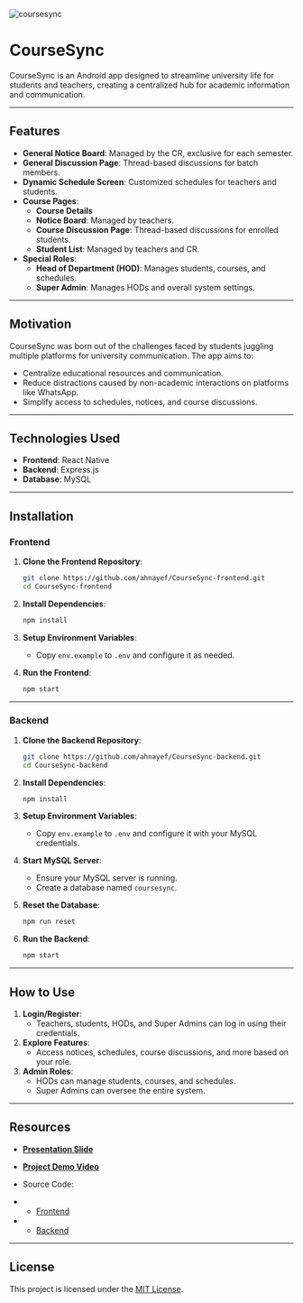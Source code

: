 ![coursesync](https://socialify.git.ci/ahnayef/coursesync/image?font=Jost&issues=1&language=1&logo=https%3A%2F%2Fraw.githubusercontent.com%2Fahnayef%2FCourseSync%2Frefs%2Fheads%2Fmain%2FAssets%2FImage%2Ficon.png&pattern=Solid&pulls=1&stargazers=1&theme=Auto)


# CourseSync

CourseSync is an Android app designed to streamline university life for students and teachers, creating a centralized hub for academic information and communication.


---

## Features

- **General Notice Board**: Managed by the CR, exclusive for each semester.
- **General Discussion Page**: Thread-based discussions for batch members.
- **Dynamic Schedule Screen**: Customized schedules for teachers and students.
- **Course Pages**:
  - **Course Details**
  - **Notice Board**: Managed by teachers.
  - **Course Discussion Page**: Thread-based discussions for enrolled students.
  - **Student List**: Managed by teachers and CR.
- **Special Roles**:
  - **Head of Department (HOD)**: Manages students, courses, and schedules.
  - **Super Admin**: Manages HODs and overall system settings.

---

## Motivation

CourseSync was born out of the challenges faced by students juggling multiple platforms for university communication. The app aims to:
- Centralize educational resources and communication.
- Reduce distractions caused by non-academic interactions on platforms like WhatsApp.
- Simplify access to schedules, notices, and course discussions.

---

## Technologies Used

- **Frontend**: React Native
- **Backend**: Express.js
- **Database**: MySQL

---

## Installation

### Frontend

1. **Clone the Frontend Repository**:
   ```bash
   git clone https://github.com/ahnayef/CourseSync-frontend.git
   cd CourseSync-frontend
   ```

2. **Install Dependencies**:
   ```bash
   npm install
   ```

3. **Setup Environment Variables**:
   - Copy `env.example` to `.env` and configure it as needed.

4. **Run the Frontend**:
   ```bash
   npm start
   ```

---

### Backend

1. **Clone the Backend Repository**:
   ```bash
   git clone https://github.com/ahnayef/CourseSync-backend.git
   cd CourseSync-backend
   ```

2. **Install Dependencies**:
   ```bash
   npm install
   ```

3. **Setup Environment Variables**:
   - Copy `env.example` to `.env` and configure it with your MySQL credentials.

4. **Start MySQL Server**:
   - Ensure your MySQL server is running.
   - Create a database named `coursesync`.

5. **Reset the Database**:
   ```bash
   npm run reset
   ```

6. **Run the Backend**:
   ```bash
   npm start
   ```

---

## How to Use

1. **Login/Register**:
   - Teachers, students, HODs, and Super Admins can log in using their credentials.
2. **Explore Features**:
   - Access notices, schedules, course discussions, and more based on your role.
3. **Admin Roles**:
   - HODs can manage students, courses, and schedules.
   - Super Admins can oversee the entire system.

---

## Resources

- **[Presentation Slide](https://docs.google.com/presentation/d/1AzJrTQhHst8kZbIWvwccjE4M3x05hW7ZXn2NBkQDr6Q/edit?usp=sharing)**

- **[Project Demo Video](https://youtu.be/UN1NeSXnQzE)**

-  Source Code:
 - - [Frontend](https://github.com/ahnayef/CourseSync-frontend.git)
 - - [Backend](https://github.com/ahnayef/CourseSync-backend.git) 


---


## License

This project is licensed under the [MIT License](LICENSE).
